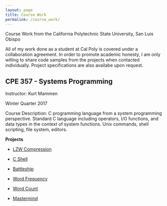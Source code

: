 ```yaml
---
layout: page
title: Course Work
permalink: /course_work/
---
```


Course Work from the California Polytechnic State University, San Luis Obispo

All of my work done as a student at Cal Poly is covered under a collaboration agreement. 
In order to promote academic honesty, I am only willing to share code samples from the projects when contacted individually.
Project specifications are also availabe upon request.

CPE 357 - Systems Programming
---------------------------------

Instructor: Kurt Mammen

Winter Quarter 2017

Course Description: C programming language from a system programming perspective. Standard C language including operators, I/O functions, and data types in the context of system functions. Unix commands, shell scripting, file system, editors.

**Projects**

- [LZW Compression](https://jonscott20.github.io/projects/lzwcompression)

- [C Shell](https://jonscott20.github.io/projects/cshell)

- [Battleship](https://jonscott20.github.io/projects/battleship)

- [Word Frequency](https://jonscott20.github.io/projects/wordfrequency)

- [Word Count](https://jonscott20.github.io/projects/wordcount)

- [Mastermind](https://jonscott20.github.io/projects/mastermind)
